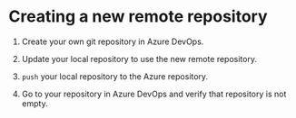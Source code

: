 # Creating a new remote repository

1. Create your own git repository in Azure DevOps.

2. Update your local repository to use the new remote repository.

3. `push` your local repository to the Azure repository.

4. Go to your repository in Azure DevOps and verify that repository is not empty.